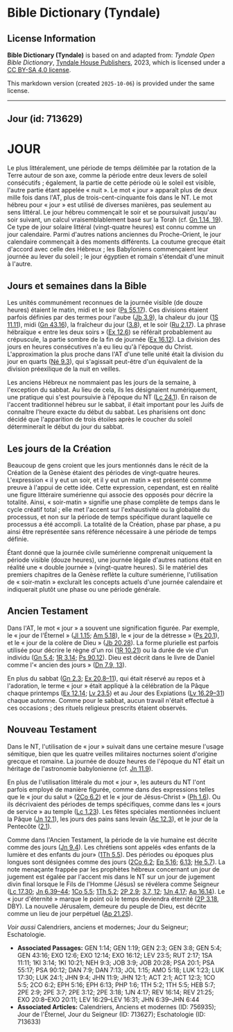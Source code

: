 # Bible Dictionary (Tyndale)

## License Information

**Bible Dictionary (Tyndale)** is based on and adapted from: _Tyndale Open Bible Dictionary_, [Tyndale House Publishers](https://tyndaleopenresources.com/), 2023, which is licensed under a [CC BY-SA 4.0 license](https://creativecommons.org/licenses/by-sa/4.0/legalcode.en).

This markdown version (created `2025-10-06`) is provided under the same license.



--------------------------------

## Jour (id: 713629)

JOUR
====

Le plus littéralement, une période de temps délimitée par la rotation de la Terre autour de son axe, comme la période entre deux levers de soleil consécutifs ; également, la partie de cette période où le soleil est visible, l'autre partie étant appelée « nuit ». Le mot « jour » apparaît plus de deux mille fois dans l'AT, plus de trois\-cent\-cinquante fois dans le NT. Le mot hébreu pour « jour » est utilisé de diverses manières, pas seulement au sens littéral. Le jour hébreu commençait le soir et se poursuivait jusqu'au soir suivant, un calcul vraisemblablement basé sur la Torah (cf. [Gn 1\.14, 19](https://ref.ly/Gen1:14,Gen1:19)). Ce type de jour solaire littéral (vingt\-quatre heures) est connu comme un jour calendaire. Parmi d'autres nations anciennes du Proche\-Orient, le jour calendaire commençait à des moments différents. La coutume grecque était d'accord avec celle des Hébreux ; les Babyloniens commençaient leur journée au lever du soleil ; le jour égyptien et romain s'étendait d'une minuit à l'autre.

Jours et semaines dans la Bible
-------------------------------

Les unités communément reconnues de la journée visible (de douze heures) étaient le matin, midi et le soir ([Ps 55\.17](https://ref.ly/Ps55:17)). Ces divisions étaient parfois définies par des termes pour l'aube ([Jb 3\.9](https://ref.ly/Job3:9)), la chaleur du jour ([1S 11\.11](https://ref.ly/1Sam11:11)), midi ([Gn 43\.16](https://ref.ly/Gen43:16)), la fraîcheur du jour ([3\.8](https://ref.ly/Gen3:8)), et le soir ([Ru 2\.17](https://ref.ly/Ruth2:17)). La phrase hébraïque « entre les deux soirs » ([Ex 12\.6](https://ref.ly/Exod12:6)) se référait probablement au crépuscule, la partie sombre de la fin de journée ([Ex 16\.12](https://ref.ly/Exod16:12)). La division des jours en heures consécutives n'a eu lieu qu'à l'époque du Christ. L'approximation la plus proche dans l'AT d'une telle unité était la division du jour en quarts ([Né 9\.3](https://ref.ly/Neh9:3)), qui s'agissait peut\-être d'un équivalent de la division préexilique de la nuit en veilles.

Les anciens Hébreux ne nommaient pas les jours de la semaine, à l'exception du sabbat. Au lieu de cela, ils les désignaient numériquement, une pratique qui s'est poursuivie à l'époque du NT ([Lc 24\.1](https://ref.ly/Luke24:1)). En raison de l'accent traditionnel hébreu sur le sabbat, il était important pour les Juifs de connaître l'heure exacte du début du sabbat. Les pharisiens ont donc décidé que l'apparition de trois étoiles après le coucher du soleil déterminerait le début du jour du sabbat.

Les jours de la Création
------------------------

Beaucoup de gens croient que les jours mentionnés dans le récit de la Création de la Genèse étaient des périodes de vingt\-quatre heures. L'expression « il y eut un soir, et il y eut un matin » est présenté comme preuve à l'appui de cette idée. Cette expression, cependant, est en réalité une figure littéraire sumérienne qui associe des opposés pour décrire la totalité. Ainsi, « soir\-matin » signifie une phase complète de temps dans le cycle créatif total ; elle met l'accent sur l'exhaustivité ou la globalité du processus, et non sur la période de temps spécifique durant laquelle ce processus a été accompli. La totalité de la Création, phase par phase, a pu ainsi être représentée sans référence nécessaire à une période de temps définie.

Étant donné que la journée civile sumérienne comprenait uniquement la période visible (douze heures), une journée légale d'autres nations était en réalité une « double journée » (vingt\-quatre heures). Si le matériel des premiers chapitres de la Genèse reflète la culture sumérienne, l'utilisation de « soir\-matin » exclurait les concepts actuels d'une journée calendaire et indiquerait plutôt une phase ou une période générale.

Ancien Testament
----------------

Dans l'AT, le mot « jour » a souvent une signification figurée. Par exemple, le « jour de l'Éternel » ([Jl 1\.15](https://ref.ly/Joel1:15); [Am 5\.18](https://ref.ly/Amos5:18)), le « jour de la détresse » ([Ps 20\.1](https://ref.ly/Ps20:1)), et le « jour de la colère de Dieu » ([Jb 20\.28](https://ref.ly/Job20:28)). La forme plurielle est parfois utilisée pour décrire le règne d'un roi ([1R 10\.21](https://ref.ly/1Kgs10:21)) ou la durée de vie d'un individu ([Gn 5\.4](https://ref.ly/Gen5:4); [1R 3\.14](https://ref.ly/1Kgs3:14); [Ps 90\.12](https://ref.ly/Ps90:12)). Dieu est décrit dans le livre de Daniel comme l'« ancien des jours » ([Dn 7\.9, 13](https://ref.ly/Dan7:9,Dan7:13)).

En plus du sabbat ([Gn 2\.3](https://ref.ly/Gen2:3); [Ex 20\.8–11](https://ref.ly/Exod20:8-Exod20:11)), qui était réservé au repos et à l'adoration, le terme « jour » était appliqué à la célébration de la Pâque chaque printemps ([Ex 12\.14](https://ref.ly/Exod12:14); [Lv 23\.5](https://ref.ly/Lev23:5)) et au Jour des Expiations ([Lv 16\.29–31](https://ref.ly/Lev16:29-Lev16:31)) chaque automne. Comme pour le sabbat, aucun travail n'était effectué à ces occasions ; des rituels religieux prescrits étaient observés.

Nouveau Testament
-----------------

Dans le NT, l'utilisation de « jour » suivait dans une certaine mesure l'usage sémitique, bien que les quatre veilles militaires nocturnes soient d'origine grecque et romaine. La journée de douze heures de l'époque du NT était un héritage de l'astronomie babylonienne (cf. [Jn 11\.9](https://ref.ly/John11:9)).

En plus de l'utilisation littérale du mot « jour », les auteurs du NT l'ont parfois employé de manière figurée, comme dans des expressions telles que le « jour du salut » ([2Co 6\.2](https://ref.ly/2Cor6:2)) et le « jour de Jésus\-Christ » ([Ph 1\.6](https://ref.ly/Phil1:6)). Ou ils décrivaient des périodes de temps spécifiques, comme dans les « jours de service » au temple ([Lc 1\.23](https://ref.ly/Luke1:23)). Les fêtes spéciales mentionnées incluent la Pâque ([Jn 12\.1](https://ref.ly/John12:1)), les jours des pains sans levain ([Ac 12\.3](https://ref.ly/Acts12:3)), et le jour de la Pentecôte ([2\.1](https://ref.ly/Acts2:1)).

Comme dans l'Ancien Testament, la période de la vie humaine est décrite comme des jours ([Jn 9\.4](https://ref.ly/John9:4)). Les chrétiens sont appelés «des enfants de la lumière et des enfants du jour» ([1Th 5\.5](https://ref.ly/1Thess5:5)). Des périodes ou époques plus longues sont désignées comme des jours ([2Co 6\.2](https://ref.ly/2Cor6:2); [Ep 5\.16](https://ref.ly/Eph5:16); [6\.13](https://ref.ly/Eph6:13); [He 5\.7](https://ref.ly/Heb5:7)). La note menaçante frappée par les prophètes hébreux concernant un jour de jugement est égalée par l'accent mis dans le NT sur un jour de jugement divin final lorsque le Fils de l'Homme (Jésus) se révélera comme Seigneur ([Lc 17\.30](https://ref.ly/Luke17:30); [Jn 6\.39–44](https://ref.ly/John6:39-John6:44); [1Co 5\.5](https://ref.ly/1Cor5:5); [1Th 5\.2](https://ref.ly/1Thess5:2); [2P 2\.9](https://ref.ly/2Pet2:9); [3\.7, 12](https://ref.ly/2Pet3:7,2Pet3:12); [1Jn 4\.17](https://ref.ly/1John4:17); [Ap 16\.14](https://ref.ly/Rev16:14)). Le « jour d'éternité » marque le point où le temps deviendra éternité ([2P 3\.18](https://ref.ly/2Pet3:18), DBY). La nouvelle Jérusalem, demeure du peuple de Dieu, est décrite comme un lieu de jour perpétuel ([Ap 21\.25](https://ref.ly/Rev21:25)).

*Voir aussi* Calendriers, anciens et modernes; Jour du Seigneur; Eschatologie.

* **Associated Passages:** GEN 1:14; GEN 1:19; GEN 2:3; GEN 3:8; GEN 5:4; GEN 43:16; EXO 12:6; EXO 12:14; EXO 16:12; LEV 23:5; RUT 2:17; 1SA 11:11; 1KI 3:14; 1KI 10:21; NEH 9:3; JOB 3:9; JOB 20:28; PSA 20:1; PSA 55:17; PSA 90:12; DAN 7:9; DAN 7:13; JOL 1:15; AMO 5:18; LUK 1:23; LUK 17:30; LUK 24:1; JHN 9:4; JHN 11:9; JHN 12:1; ACT 2:1; ACT 12:3; 1CO 5:5; 2CO 6:2; EPH 5:16; EPH 6:13; PHP 1:6; 1TH 5:2; 1TH 5:5; HEB 5:7; 2PE 2:9; 2PE 3:7; 2PE 3:12; 2PE 3:18; 1JN 4:17; REV 16:14; REV 21:25; EXO 20:8–EXO 20:11; LEV 16:29–LEV 16:31; JHN 6:39–JHN 6:44
* **Associated Articles:** Calendriers, Anciens et modernes (ID: 756935); Jour de l'Éternel, Jour du Seigneur (ID: 713627); Eschatologie (ID: 713633)

